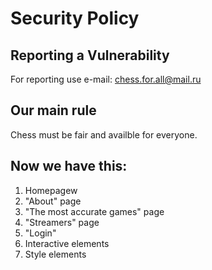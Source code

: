 # Security Policy

## Reporting a Vulnerability

For reporting use e-mail: chess.for.all@mail.ru

## Our main rule

Chess must be fair and availble for everyone.

## Now we have this:

1. Homepagew
2. "About" page
3. "The most accurate games" page
4. "Streamers" page
5. "Login"
6. Interactive elements
7. Style elements
